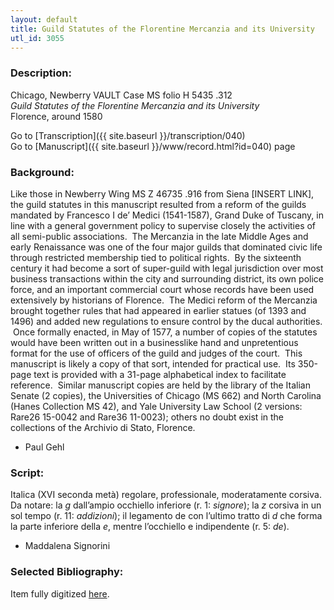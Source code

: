 ```yaml
---
layout: default
title: Guild Statutes of the Florentine Mercanzia and its University
utl_id: 3055
---
```


###  Description:

Chicago, Newberry VAULT Case MS folio H 5435 .312<br>
_Guild Statutes of the Florentine Mercanzia and its University_<br>
Florence, around 1580

Go to [Transcription]({{ site.baseurl }}/transcription/040)<br>
Go to [Manuscript]({{ site.baseurl }}/www/record.html?id=040) page 

###  Background:

Like those in Newberry Wing MS Z 46735 .916 from Siena [INSERT LINK], the guild statutes in this manuscript resulted from a reform of the guilds mandated by Francesco I de’ Medici (1541-1587), Grand Duke of Tuscany, in line with a general government policy to supervise closely the activities of all semi-public associations.  The Mercanzia in the late Middle Ages and early Renaissance was one of the four major guilds that dominated civic life through restricted membership tied to political rights.  By the sixteenth century it had become a sort of super-guild with legal jurisdiction over most business transactions within the city and surrounding district, its own police force, and an important commercial court whose records have been used extensively by historians of Florence.  The Medici reform of the Mercanzia brought together rules that had appeared in earlier statues (of 1393 and 1496) and added new regulations to ensure control by the ducal authorities.  Once formally enacted, in May of 1577, a number of copies of the statutes would have been written out in a businesslike hand and unpretentious format for the use of officers of the guild and judges of the court.  This manuscript is likely a copy of that sort, intended for practical use.  Its 350-page text is provided with a 31-page alphabetical index to facilitate reference.  Similar manuscript copies are held by the library of the Italian Senate (2 copies), the Universities of Chicago (MS 662) and North Carolina (Hanes Collection MS 42), and Yale University Law School (2 versions: Rare26 15-0042 and Rare36 11-0023); others no doubt exist in the collections of the Archivio di Stato, Florence.
-  Paul Gehl

###  Script:

Italica (XVI seconda metà) regolare, professionale, moderatamente corsiva.<br>
Da notare: la _g_ dall’ampio occhiello inferiore (r. 1: _signore_); la _z_ corsiva in un sol tempo (r. 11: _addizioni_); il legamento de con l’ultimo tratto di _d_ che forma la parte inferiore della _e_, mentre l’occhiello e indipendente (r. 5: _de_).<br>
- Maddalena Signorini

###  Selected Bibliography:

Item fully digitized [here](http://collections.carli.illinois.edu/cdm/ref/collection/nby_dig/id/22611).

